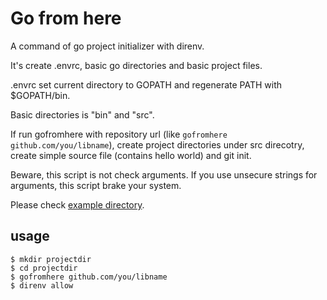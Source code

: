 Go from here
============

A command of go project initializer with direnv.

It's create .envrc, basic go directories and basic project files.

.envrc set current directory to GOPATH and regenerate PATH with $GOPATH/bin.

Basic directories is "bin" and "src".

If run gofromhere with repository url (like `gofromhere github.com/you/libname`), create project directories under src direcotry, create simple source file (contains hello world) and git init.

Beware, this script is not check arguments. If you use unsecure strings for arguments, this script brake your system.

Please check [example directory](https://github.com/kuwa72/gofromhere/tree/master/example).

## usage

```
$ mkdir projectdir
$ cd projectdir
$ gofromhere github.com/you/libname
$ direnv allow
```
